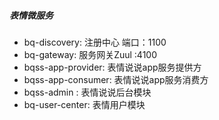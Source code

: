 ##### 表情微服务
- bq-discovery: 注册中心 端口：1100
- bq-gateway:  服务网关Zuul :4100
- bqss-app-provider: 表情说说app服务提供方
- bqss-app-consumer: 表情说说app服务消费方
- bqss-admin : 表情说说后台模块
- bq-user-center: 表情用户模块
